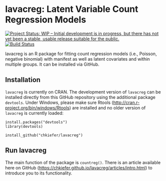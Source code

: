 # lavacreg: Latent Variable Count Regression Models
[![Project Status: WIP – Initial development is in progress, but there has not yet been a stable, usable release suitable for the public.](https://www.repostatus.org/badges/latest/wip.svg)](https://www.repostatus.org/#wip)
[![Build Status](https://travis-ci.com/chkiefer/lavacreg.svg?branch=master)](https://travis-ci.com/chkiefer/lavacreg)

lavacreg is an R package for fitting count regression models (i.e., Poisson, negative binomial) with manifest as well as latent covariates and within multiple groups. It can be installed via GitHub.

## Installation
`lavacreg` is currently on CRAN. The development version of `lavacreg` can be installed directly from this GitHub repository using the additional package `devtools`. Under Windows, please make sure Rtools (http://cran.r-project.org/bin/windows/Rtools) are installed and no older version of `lavacreg` is currently loaded:

```
install.packages("devtools")
library(devtools)

install_github("chkiefer/lavacreg")
```

## Run lavacreg
The main function of the package is `countreg()`. There is an article available here on GitHub (https://chkiefer.github.io/lavacreg/articles/intro.html) to introduce you to its functionality.
